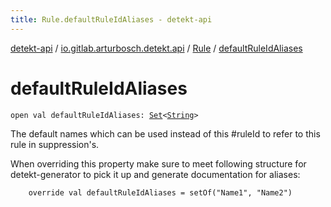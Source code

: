 ```yaml
---
title: Rule.defaultRuleIdAliases - detekt-api
---
```


[detekt-api](../../index.html) / [io.gitlab.arturbosch.detekt.api](../index.html) / [Rule](index.html) / [defaultRuleIdAliases](./default-rule-id-aliases.html)

# defaultRuleIdAliases

`open val defaultRuleIdAliases: `[`Set`](https://kotlinlang.org/api/latest/jvm/stdlib/kotlin.collections/-set/index.html)`<`[`String`](https://kotlinlang.org/api/latest/jvm/stdlib/kotlin/-string/index.html)`>`

The default names which can be used instead of this #ruleId to refer to this rule in suppression's.

When overriding this property make sure to meet following structure for detekt-generator to pick
it up and generate documentation for aliases:

```
    override val defaultRuleIdAliases = setOf("Name1", "Name2")
```

